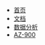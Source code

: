 <!-- Docsify/_sidebar.md -->

* [首页](/)
* [文档](README.md)
* [数据分析](dataanalysis.md)
* [AZ-900](/AZ-900)
